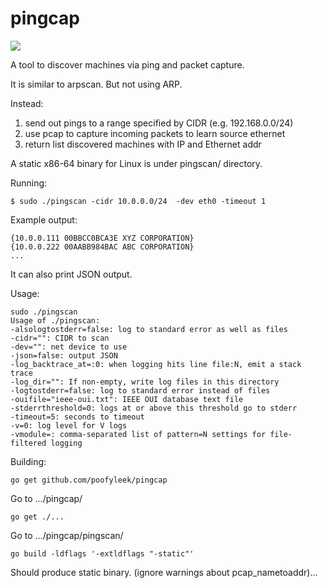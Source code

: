 pingcap
=======

![](http://www.progolf.dk/imageserver/getimage.ashx?Imagename=/Files/Images/ecom/ping-kasket-classic-bright-1388673907_102.jpg&w=308&h=378)

A tool to discover machines via ping and packet capture.

It is similar to arpscan.  But not using ARP.

Instead:

1. send out pings to a range specified by CIDR (e.g. 192.168.0.0/24)
2. use pcap to capture incoming packets to learn source ethernet
3. return list discovered machines with IP and Ethernet addr

A static x86-64 binary for Linux is under pingscan/ directory.

Running:

```
$ sudo ./pingscan -cidr 10.0.0.0/24  -dev eth0 -timeout 1
```

Example output:
```
{10.0.0.111 00BBCC0BCA3E XYZ CORPORATION}
{10.0.0.222 00AABB984BAC ABC CORPORATION}
...
```

It can also print JSON output.

Usage:
```
sudo ./pingscan
Usage of ./pingscan:
-alsologtostderr=false: log to standard error as well as files
-cidr="": CIDR to scan
-dev="": net device to use
-json=false: output JSON
-log_backtrace_at=:0: when logging hits line file:N, emit a stack trace
-log_dir="": If non-empty, write log files in this directory
-logtostderr=false: log to standard error instead of files
-ouifile="ieee-oui.txt": IEEE OUI database text file
-stderrthreshold=0: logs at or above this threshold go to stderr
-timeout=5: seconds to timeout
-v=0: log level for V logs
-vmodule=: comma-separated list of pattern=N settings for file-filtered logging

```


Building:

```
go get github.com/poofyleek/pingcap
```

Go to .../pingcap/

```
go get ./...
```

Go to .../pingcap/pingscan/

```
go build -ldflags '-extldflags "-static"' 
```

Should produce static binary. (ignore warnings about pcap_nametoaddr)...


